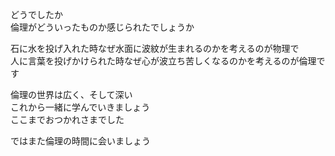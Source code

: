 どうでしたか  
倫理がどういったものか感じられたでしょうか

石に水を投げ入れた時なぜ水面に波紋が生まれるのかを考えるのが物理で  
人に言葉を投げかけられた時なぜ心が波立ち苦しくなるのかを考えるのが倫理です

倫理の世界は広く、そして深い  
これから一緒に学んでいきましょう  
ここまでおつかれさまでした

ではまた倫理の時間に会いましょう
